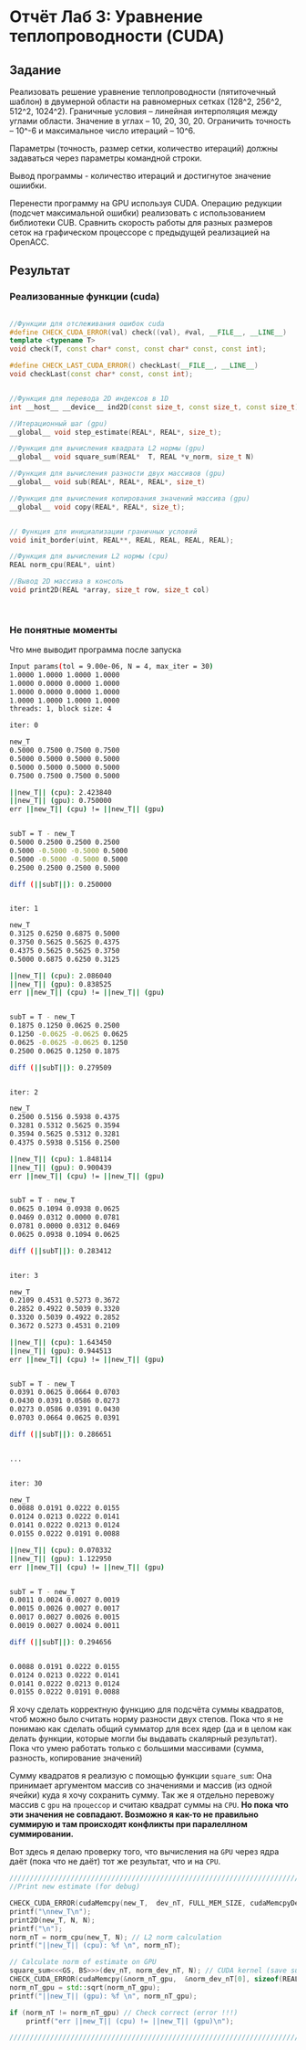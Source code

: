 # Отчёт Лаб 3: Уравнение теплопроводности (CUDA)

## Задание

Реализовать решение уравнение теплопроводности (пятиточечный шаблон) в двумерной области на  равномерных сетках (128^2, 256^2, 512^2, 1024^2). Граничные условия – линейная интерполяция между углами области. Значение в углах – 10, 20, 30, 20. Ограничить точность – 10^-6 и максимальное число итераций – 10^6.

Параметры (точность, размер сетки, количество итераций) должны задаваться через параметры командной строки.

Вывод программы - количество итераций и достигнутое значение ошиибки.

Перенести программу на GPU используя CUDA. Операцию редукции (подсчет максимальной ошибки) реализовать с использованием библиотеки CUB.
Сравнить скорость работы для разных размеров сеток на графическом процессоре с  предыдущей реализацией на OpenACC.

## Результат

### Реализованные функции (cuda)

```C++

//Функции для отслеживания ошибок cuda
#define CHECK_CUDA_ERROR(val) check((val), #val, __FILE__, __LINE__)
template <typename T>
void check(T, const char* const, const char* const, const int);

#define CHECK_LAST_CUDA_ERROR() checkLast(__FILE__, __LINE__)
void checkLast(const char* const, const int);


//Функция для перевода 2D индексов в 1D
int __host__ __device__ ind2D(const size_t, const size_t, const size_t);

//Итерационный шаг (gpu)
__global__ void step_estimate(REAL*, REAL*, size_t);

//Функция для вычисления квадрата L2 нормы (gpu)
__global__ void square_sum(REAL*  T, REAL *v_norm, size_t N)

//Функция для вычисления разности двух массивов (gpu)
__global__ void sub(REAL*, REAL*, REAL*, size_t)

//Функция для вычисления копирования значений массива (gpu)
__global__ void copy(REAL*, REAL*, size_t);


// Функция для инициализации граничных условий
void init_border(uint, REAL**, REAL, REAL, REAL, REAL);

//Функция для вычисления L2 нормы (cpu)
REAL norm_cpu(REAL*, uint)

//Вывод 2D массива в консоль
void print2D(REAL *array, size_t row, size_t col)

   
```

### Не понятные моменты

Что мне выводит программа после запуска

```bash
Input params(tol = 9.00e-06, N = 4, max_iter = 30)
1.0000 1.0000 1.0000 1.0000 
1.0000 0.0000 0.0000 1.0000 
1.0000 0.0000 0.0000 1.0000 
1.0000 1.0000 1.0000 1.0000 
threads: 1, block size: 4

iter: 0

new_T
0.5000 0.7500 0.7500 0.7500 
0.5000 0.5000 0.5000 0.5000 
0.5000 0.5000 0.5000 0.5000 
0.7500 0.7500 0.7500 0.5000 

||new_T|| (cpu): 2.423840 
||new_T|| (gpu): 0.750000 
err ||new_T|| (cpu) != ||new_T|| (gpu)


subT = T - new_T
0.5000 0.2500 0.2500 0.2500 
0.5000 -0.5000 -0.5000 0.5000 
0.5000 -0.5000 -0.5000 0.5000 
0.2500 0.2500 0.2500 0.5000 

diff (||subT||): 0.250000 


iter: 1

new_T
0.3125 0.6250 0.6875 0.5000 
0.3750 0.5625 0.5625 0.4375 
0.4375 0.5625 0.5625 0.3750 
0.5000 0.6875 0.6250 0.3125 

||new_T|| (cpu): 2.086040 
||new_T|| (gpu): 0.838525 
err ||new_T|| (cpu) != ||new_T|| (gpu)


subT = T - new_T
0.1875 0.1250 0.0625 0.2500 
0.1250 -0.0625 -0.0625 0.0625 
0.0625 -0.0625 -0.0625 0.1250 
0.2500 0.0625 0.1250 0.1875 

diff (||subT||): 0.279509 


iter: 2

new_T
0.2500 0.5156 0.5938 0.4375 
0.3281 0.5312 0.5625 0.3594 
0.3594 0.5625 0.5312 0.3281 
0.4375 0.5938 0.5156 0.2500 

||new_T|| (cpu): 1.848114 
||new_T|| (gpu): 0.900439 
err ||new_T|| (cpu) != ||new_T|| (gpu)


subT = T - new_T
0.0625 0.1094 0.0938 0.0625 
0.0469 0.0312 0.0000 0.0781 
0.0781 0.0000 0.0312 0.0469 
0.0625 0.0938 0.1094 0.0625 

diff (||subT||): 0.283412 


iter: 3

new_T
0.2109 0.4531 0.5273 0.3672 
0.2852 0.4922 0.5039 0.3320 
0.3320 0.5039 0.4922 0.2852 
0.3672 0.5273 0.4531 0.2109 

||new_T|| (cpu): 1.643450 
||new_T|| (gpu): 0.944513 
err ||new_T|| (cpu) != ||new_T|| (gpu)


subT = T - new_T
0.0391 0.0625 0.0664 0.0703 
0.0430 0.0391 0.0586 0.0273 
0.0273 0.0586 0.0391 0.0430 
0.0703 0.0664 0.0625 0.0391 

diff (||subT||): 0.286651 


...


iter: 30

new_T
0.0088 0.0191 0.0222 0.0155 
0.0124 0.0213 0.0222 0.0141 
0.0141 0.0222 0.0213 0.0124 
0.0155 0.0222 0.0191 0.0088 

||new_T|| (cpu): 0.070332 
||new_T|| (gpu): 1.122950 
err ||new_T|| (cpu) != ||new_T|| (gpu)


subT = T - new_T
0.0011 0.0024 0.0027 0.0019 
0.0015 0.0026 0.0027 0.0017 
0.0017 0.0027 0.0026 0.0015 
0.0019 0.0027 0.0024 0.0011 

diff (||subT||): 0.294656 


0.0088 0.0191 0.0222 0.0155 
0.0124 0.0213 0.0222 0.0141 
0.0141 0.0222 0.0213 0.0124 
0.0155 0.0222 0.0191 0.0088 
```

Я хочу сделать корректную функцию для подсчёта суммы квадратов, чтоб можно было считать норму разности двух степов. Пока что я не понимаю как сделать общий сумматор для всех ядер (да и в целом как делать функции, которые могли бы выдавать скалярный результат).
Пока что умею работать только с большими массивами (сумма, разность, копирование значений)

Сумму квадратов я реализую с помощью функции `square_sum`: Она принимает аргументом массив со значениями и массив (из одной ячейки) куда я хочу сохранить сумму. Так же я отдельно перевожу массив с `gpu` на `процессор` и считаю квадрат суммы на `CPU`.
**Но пока что эти значения не совпадают. Возможно я как-то не правильно суммирую и там происходят конфликты при паралеллном суммировании.**

Вот здесь я делаю проверку того, что вычисления на `GPU` через ядра даёт (пока что не даёт) тот же результат, что и на `CPU`.

```C++
///////////////////////////////////////////////////////////////////////
//Print new estimate (for debug)

CHECK_CUDA_ERROR(cudaMemcpy(new_T,  dev_nT, FULL_MEM_SIZE, cudaMemcpyDeviceToHost)); //DeviceToHost
printf("\nnew_T\n");
print2D(new_T, N, N);
printf("\n");
norm_nT = norm_cpu(new_T, N); // L2 norm calculation
printf("||new_T|| (cpu): %f \n", norm_nT);

// Calculate norm of estimate on GPU
square_sum<<<GS, BS>>>(dev_nT, norm_dev_nT, N); // CUDA kernel (save sum result fron Device (norm_dev_nT) to Host (norm_nT_gpu) )
CHECK_CUDA_ERROR(cudaMemcpy(&norm_nT_gpu,  &norm_dev_nT[0], sizeof(REAL), cudaMemcpyDeviceToHost));
norm_nT_gpu = std::sqrt(norm_nT_gpu);
printf("||new_T|| (gpu): %f \n", norm_nT_gpu);

if (norm_nT != norm_nT_gpu) // Check correct (error !!!)
    printf("err ||new_T|| (cpu) != ||new_T|| (gpu)\n");

/////////////////////////////////////////////////////////////////////// 
```
